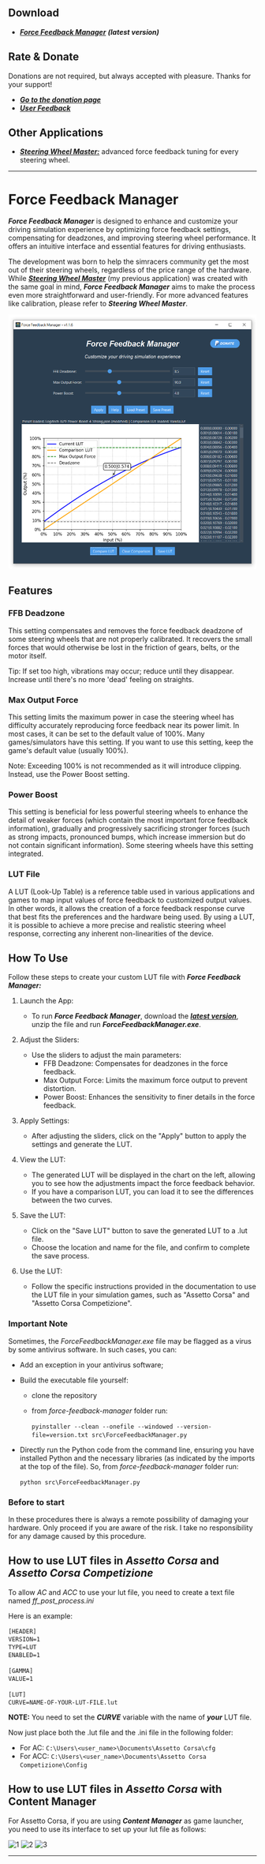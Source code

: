 ## Download

 - [***Force Feedback Manager***](https://github.com/Luke460/force-feedback-manager/releases) ***(latest version)***

## Rate & Donate

Donations are not required, but always accepted with pleasure. Thanks for your support!
 - [***Go to the donation page***](https://www.paypal.com/donate?hosted_button_id=WVSY5VX8TA4ZE)
 - [***User Feedback***](https://github.com/Luke460/force-feedback-manager/discussions/2)

## Other Applications

 - [***Steering Wheel Master:***](https://github.com/Luke460/steering-wheel-master) advanced force feedback tuning for every steering wheel.

---

# Force Feedback Manager
***Force Feedback Manager*** is designed to enhance and customize your driving simulation experience by optimizing force feedback settings, compensating for deadzones, and improving steering wheel performance. It offers an intuitive interface and essential features for driving enthusiasts. 

The development was born to help the simracers community get the most out of their steering wheels, regardless of the price range of the hardware. While [***Steering Wheel Master***](https://github.com/Luke460/steering-wheel-master) (my previous application) was created with the same goal in mind, ***Force Feedback Manager*** aims to make the process even more straightforward and user-friendly. For more advanced features like calibration, please refer to ***Steering Wheel Master***.

![example](images/ffm-example-image.png)

## Features
### FFB Deadzone
This setting compensates and removes the force feedback deadzone of some steering wheels that are not properly calibrated. It recovers the small forces that would otherwise be lost in the friction of gears, belts, or the motor itself.

Tip: If set too high, vibrations may occur; reduce until they disappear. Increase until there's no more 'dead' feeling on straights.

### Max Output Force
This setting limits the maximum power in case the steering wheel has difficulty accurately reproducing force feedback near its power limit. In most cases, it can be set to the default value of 100%. Many games/simulators have this setting. If you want to use this setting, keep the game's default value (usually 100%).

Note: Exceeding 100% is not recommended as it will introduce clipping. Instead, use the Power Boost setting.

### Power Boost
This setting is beneficial for less powerful steering wheels to enhance the detail of weaker forces (which contain the most important force feedback information), gradually and progressively sacrificing stronger forces (such as strong impacts, pronounced bumps, which increase immersion but do not contain significant information). Some steering wheels have this setting integrated.

### LUT File
A LUT (Look-Up Table) is a reference table used in various applications and games to map input values of force feedback to customized output values. In other words, it allows the creation of a force feedback response curve that best fits the preferences and the hardware being used. By using a LUT, it is possible to achieve a more precise and realistic steering wheel response, correcting any inherent non-linearities of the device.


## How To Use
Follow these steps to create your custom LUT file with ***Force Feedback Manager:***

1) Launch the App:
   - To run ***Force Feedback Manager***, download the [***latest version***](https://github.com/Luke460/force-feedback-manager/releases), unzip the file and run ***ForceFeedbackManager.exe***.

2) Adjust the Sliders:
   - Use the sliders to adjust the main parameters:
     - FFB Deadzone: Compensates for deadzones in the force feedback.
     - Max Output Force: Limits the maximum force output to prevent distortion.
     - Power Boost: Enhances the sensitivity to finer details in the force feedback.

3) Apply Settings:
   - After adjusting the sliders, click on the "Apply" button to apply the settings and generate the LUT.

4) View the LUT:
   - The generated LUT will be displayed in the chart on the left, allowing you to see how the adjustments impact the force feedback behavior.
   - If you have a comparison LUT, you can load it to see the differences between the two curves.

5) Save the LUT:
   - Click on the "Save LUT" button to save the generated LUT to a .lut file.
   - Choose the location and name for the file, and confirm to complete the save process.

6) Use the LUT:
   - Follow the specific instructions provided in the documentation to use the LUT file in your simulation games, such as "Assetto Corsa" and "Assetto Corsa Competizione".

### Important Note
Sometimes, the *ForceFeedbackManager.exe* file may be flagged as a virus by some antivirus software. In such cases, you can:

 - Add an exception in your antivirus software;

 - Build the executable file yourself:
   - clone the repository
   - from *force-feedback-manager* folder run: 

     ``` pyinstaller --clean --onefile --windowed --version-file=version.txt src\ForceFeedbackManager.py ```

 - Directly run the Python code from the command line, ensuring you have installed Python and the necessary libraries (as indicated by the imports at the top of the file). So, from *force-feedback-manager* folder run: 

   ``` python src\ForceFeedbackManager.py ```

### Before to start

In these procedures there is always a remote possibility of damaging your hardware. Only proceed if you are aware of the risk. I take no responsibility for any damage caused by this procedure.

## How to use LUT files in *Assetto Corsa* and *Assetto Corsa Competizione*

To allow *AC* and *ACC* to use your lut file, you need to create a text file named *ff_post_process.ini*

Here is an example:
```
[HEADER]
VERSION=1
TYPE=LUT
ENABLED=1

[GAMMA]
VALUE=1

[LUT]
CURVE=NAME-OF-YOUR-LUT-FILE.lut
```
**NOTE:** You need to set the ***CURVE*** variable with the name of ***your*** LUT file.

Now just place both the .lut file and the .ini file in the following folder:
 - For AC: ```C:\Users\<user_name>\Documents\Assetto Corsa\cfg```
 - For ACC: ```C:\Users\<user_name>\Documents\Assetto Corsa Competizione\Config```

## How to use LUT files in *Assetto Corsa* with Content Manager

For Assetto Corsa, if you are using ***Content Manager*** as game launcher, you need to use its interface to set up your lut file as follows:

![1](images/cm-ffb-settings.png)
![2](images/cm-left-menu.png)
![3](images/cm-settings.png)

---
